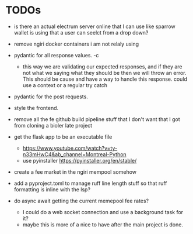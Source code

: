 # TODOs
- is there an actual electrum server online that I can use like sparrow wallet is using that a user can seelct from a drop down?
- remove ngiri docker containers i am not relaly using
- pydantic for all response values. -c
    - this way we are validating our expected responses, and if they are not what we saying what they should be then we will throw an error. This should be cause and have a way to handle this response.  could use a context or a regular try catch
- pydantic for the post requests.
- style the frontend.
- remove all the fe github build pipeline stuff that I don't want that I got from cloning a bioler late project

- get the flask app to be an executable file
    - https://www.youtube.com/watch?v=ty-n33mHwC4&ab_channel=Montreal-Python
    - use pyinstaller https://pyinstaller.org/en/stable/

- create a fee market in the ngiri mempool somehow
- add a pyproject.toml to manage ruff line length stuff so that ruff formatting is inline with the lsp?
- do async await getting the current memepool fee rates?
    - I could do a web socket connection and use a background task for it?
    - maybe this is more of a nice to have after the main project is done.

